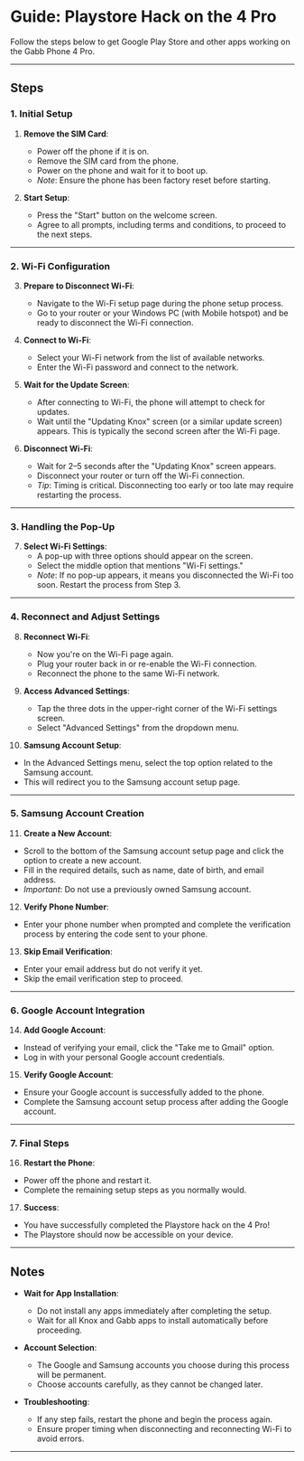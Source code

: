 # Guide: Playstore Hack on the 4 Pro  

Follow the steps below to get Google Play Store and other apps working on the Gabb Phone 4 Pro.  

---

## Steps  

### 1. Initial Setup  
1. **Remove the SIM Card**:  
   - Power off the phone if it is on.  
   - Remove the SIM card from the phone.  
   - Power on the phone and wait for it to boot up.  
   - *Note*: Ensure the phone has been factory reset before starting.  

2. **Start Setup**:  
   - Press the "Start" button on the welcome screen.  
   - Agree to all prompts, including terms and conditions, to proceed to the next steps.  

---

### 2. Wi-Fi Configuration  
3. **Prepare to Disconnect Wi-Fi**:  
   - Navigate to the Wi-Fi setup page during the phone setup process.  
   - Go to your router or your Windows PC (with Mobile hotspot) and be ready to disconnect the Wi-Fi connection.  

4. **Connect to Wi-Fi**:  
   - Select your Wi-Fi network from the list of available networks.  
   - Enter the Wi-Fi password and connect to the network.  

5. **Wait for the Update Screen**:  
   - After connecting to Wi-Fi, the phone will attempt to check for updates.  
   - Wait until the "Updating Knox" screen (or a similar update screen) appears. This is typically the second screen after the Wi-Fi page.  

6. **Disconnect Wi-Fi**:  
   - Wait for 2–5 seconds after the "Updating Knox" screen appears.  
   - Disconnect your router or turn off the Wi-Fi connection.  
   - *Tip*: Timing is critical. Disconnecting too early or too late may require restarting the process.  

---

### 3. Handling the Pop-Up  
7. **Select Wi-Fi Settings**:  
   - A pop-up with three options should appear on the screen.  
   - Select the middle option that mentions "Wi-Fi settings."  
   - *Note*: If no pop-up appears, it means you disconnected the Wi-Fi too soon. Restart the process from Step 3.  

---

### 4. Reconnect and Adjust Settings  
8. **Reconnect Wi-Fi**:  
   - Now you're on the Wi-Fi page again.
   - Plug your router back in or re-enable the Wi-Fi connection.  
   - Reconnect the phone to the same Wi-Fi network.  

9. **Access Advanced Settings**:  
   - Tap the three dots in the upper-right corner of the Wi-Fi settings screen.  
   - Select "Advanced Settings" from the dropdown menu.  

10. **Samsung Account Setup**:  
   - In the Advanced Settings menu, select the top option related to the Samsung account.  
   - This will redirect you to the Samsung account setup page.  

---

### 5. Samsung Account Creation  
11. **Create a New Account**:  
   - Scroll to the bottom of the Samsung account setup page and click the option to create a new account.  
   - Fill in the required details, such as name, date of birth, and email address.  
   - *Important*: Do not use a previously owned Samsung account.  

12. **Verify Phone Number**:  
   - Enter your phone number when prompted and complete the verification process by entering the code sent to your phone.  

13. **Skip Email Verification**:  
   - Enter your email address but do not verify it yet.  
   - Skip the email verification step to proceed.  

---

### 6. Google Account Integration  
14. **Add Google Account**:  
   - Instead of verifying your email, click the "Take me to Gmail" option.  
   - Log in with your personal Google account credentials.  

15. **Verify Google Account**:  
   - Ensure your Google account is successfully added to the phone.  
   - Complete the Samsung account setup process after adding the Google account.  

---

### 7. Final Steps  
16. **Restart the Phone**:  
   - Power off the phone and restart it.  
   - Complete the remaining setup steps as you normally would.  

17. **Success**:  
   - You have successfully completed the Playstore hack on the 4 Pro!  
   - The Playstore should now be accessible on your device.  

---

## Notes  
- **Wait for App Installation**:  
  - Do not install any apps immediately after completing the setup.  
  - Wait for all Knox and Gabb apps to install automatically before proceeding.  

- **Account Selection**:  
  - The Google and Samsung accounts you choose during this process will be permanent.  
  - Choose accounts carefully, as they cannot be changed later.  

- **Troubleshooting**:  
  - If any step fails, restart the phone and begin the process again.  
  - Ensure proper timing when disconnecting and reconnecting Wi-Fi to avoid errors.  

---